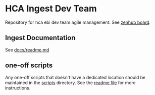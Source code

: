 # HCA Ingest Dev Team
Repository for hca ebi dev team agile management. See [zenhub board](https://app.zenhub.com/workspaces/operations-5fa2d8f2df78bb000f7fb2b5/board?repos=232300832,261790554).


## Ingest Documentation 

See [docs/readme.md](docs/readme.md)


## one-off scripts
Any one-off scripts that doesn't have a dedicated location should be maintained in the [scripts](scripts/) directory. See the [readme file](scripts/readme.md) for more instructions.
